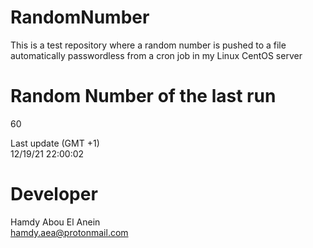 # RandomNumber    
This is a test repository where a random number is pushed to a file automatically passwordless from a cron job in my Linux CentOS server    
# Random Number of the last run   
60
      
Last update (GMT +1)    
12/19/21 22:00:02
# Developer    
Hamdy Abou El Anein   
hamdy.aea@protonmail.com
